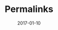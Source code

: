 ---
title: Permalinks
linktitle: Permalinks
description:
date: 2017-01-10
publishdate: 2017-01-10
lastmod: 2017-01-10
tags: [permalinks,url,slug]
weight:
draft: false
slug:
aliases: []
notes:
---
